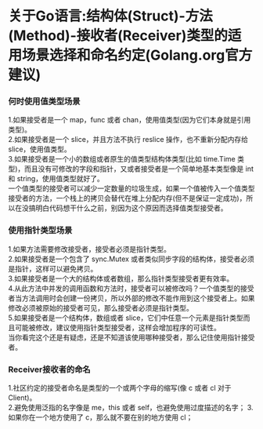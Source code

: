 
# 关于Go语言:结构体(Struct)-方法(Method)-接收者(Receiver)类型的适用场景选择和命名约定(Golang.org官方建议)


### 何时使用值类型场景
1.如果接受者是一个 map，func 或者 chan，使用值类型(因为它们本身就是引用类型)。  
2.如果接受者是一个 slice，并且方法不执行 reslice 操作，也不重新分配内存给 slice，使用值类型。  
3.如果接受者是一个小的数组或者原生的值类型结构体类型(比如 time.Time 类型)，而且没有可修改的字段和指针，又或者接受者是一个简单地基本类型像是 int 和 string，使用值类型就好了。  
一个值类型的接受者可以减少一定数量的垃圾生成，如果一个值被传入一个值类型接受者的方法，一个栈上的拷贝会替代在堆上分配内存(但不是保证一定成功)，所以在没搞明白代码想干什么之前，别因为这个原因而选择值类型接受者。  



### 使用指针类型场景
1.如果方法需要修改接受者，接受者必须是指针类型。  
2.如果接受者是一个包含了 sync.Mutex 或者类似同步字段的结构体，接受者必须是指针，这样可以避免拷贝。  
3.如果接受者是一个大的结构体或者数组，那么指针类型接受者更有效率。  
4.从此方法中并发的调用函数和方法时，接受者可以被修改吗？一个值类型的接受者当方法调用时会创建一份拷贝，所以外部的修改不能作用到这个接受者上。如果修改必须被原始的接受者可见，那么接受者必须是指针类型。  
5.如果接受者是一个结构体，数组或者 slice，它们中任意一个元素是指针类型而且可能被修改，建议使用指针类型接受者，这样会增加程序的可读性。  
当你看完这个还是有疑虑，还是不知道该使用哪种接受者，那么记住使用指针接受者。  



### Receiver接收者的命名
1.社区约定的接受者命名是类型的一个或两个字母的缩写(像 c 或者 cl 对于 Client)。  
2.避免使用泛指的名字像是 me，this 或者 self，也避免使用过度描述的名字；
3.如果你在一个地方使用了 c，那么就不要在别的地方使用 cl；